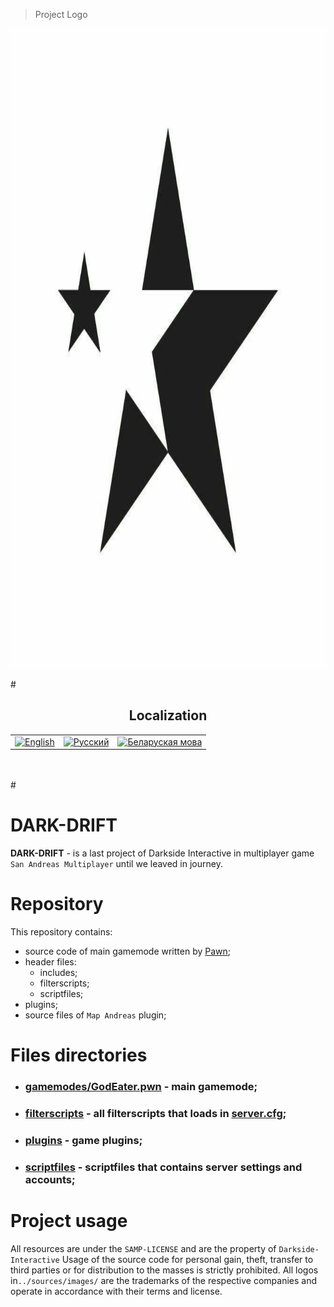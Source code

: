 > Project Logo

<p align="center">
  <img src="./sources/images/DarkDriftLogo.png"
    alt="Dark Drift Logo"
    height="1024"
    width="1024">
</p>
#

<h2 align="center">Localization</h2>
<table align="center">
    <tbody>
        <tr>
            <td><a href="https://github.com/Darkside-Interactive/DARK-DRIFT/blob/master/docs/README_eng.md">  
                <img src="https://cdn.icon-icons.com/icons2/3665/PNG/512/gb_flag_great_britain_england_union_jack_english_icon_228674.png" title="English" alt="English"
        	 height="50"
                 width="50"></a>
            </td>
            <td><a href="https://github.com/Darkside-Interactive/DARK-DRIFT/blob/master/README.md">
           	<img src="https://cdn.icon-icons.com/icons2/83/PNG/512/russia_15804.png" title="Русский" alt="Русский"
                 height="50"
                 width="50"></a>
            </td>
 	    <td><a href="https://github.com/Darkside-Interactive/DARK-DRIFT/blob/master/docs/README_bel.md">
	        <img src="https://cdn.icon-icons.com/icons2/107/PNG/512/belarus_18247.png" title="Беларуска мова" alt="Беларуская мова"
	         height="50"
	         width="50"></a>
            </td>
        </tr>
    </tbody>
</table></br></br>
#

# DARK-DRIFT

**DARK-DRIFT** - is a last project of Darkside Interactive in multiplayer game `San Andreas Multiplayer` until we leaved in journey.


# Repository

This repository contains: 
  - source code of main gamemode written by <a href="https://ru.wikipedia.org/wiki/Pawn">Pawn</a>;
  - header files:
    - includes;
    - filterscripts;
    - scriptfiles;
  - plugins;
  - source files of `Map Andreas` plugin;

# Files directories


   - <h3><a href="https://github.com/Darkside-Interactive/DARK-DRIFT/tree/develop/gamemodes/GodEater.pwn">gamemodes/GodEater.pwn</a> - main gamemode;</br></h3>
   - <h3><a href="https://github.com/Darkside-Interactive/DARK-DRIFT/tree/develop/filterscripts/">filterscripts</a> - all filterscripts that loads in <a href="https://github.com/Darkside-Interactive/DARK-DRIFT/tree/develop/server.cfg">server.cfg</a>;</br></h3>
   - <h3><a href="https://github.com/Darkside-Interactive/DARK-DRIFT/tree/develop/plugins/">plugins</a> - game plugins;</br></h3>
   - <h3><a href="https://github.com/Darkside-Interactive/DARK-DRIFT/tree/develop/scriptfiles/">scriptfiles</a> - scriptfiles that contains server settings and accounts;</br></h3>


# Project usage

All resources are under the `SAMP-LICENSE` and are the property of `Darkside-Interactive` Usage of the source code for personal gain, theft, transfer to third parties or for distribution to the masses is strictly prohibited.
All logos in`../sources/images/` are the trademarks of the respective companies and operate in accordance with their terms and license.
